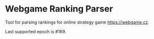 # Webgame Ranking Parser

Tool for parsing rankings for online strategy game https://webgame.cz.

Last supported epoch is #169.
